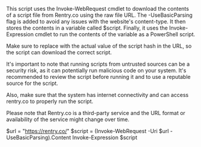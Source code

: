 This script uses the Invoke-WebRequest cmdlet to download the contents of a script file from Rentry.co using the raw file URL. The -UseBasicParsing flag is added to avoid any issues with the website's content-type. It then stores the contents in a variable called $script. Finally, it uses the Invoke-Expression cmdlet to run the contents of the variable as a PowerShell script.

Make sure to replace <HASH> with the actual value of the script hash in the URL, so the script can download the correct script.

It's important to note that running scripts from untrusted sources can be a security risk, as it can potentially run malicious code on your system. It's recommended to review the script before running it and to use a reputable source for the script.

Also, make sure that the system has internet connectivity and can access rentry.co to properly run the script.

Please note that Rentry.co is a third-party service and the URL format or availability of the service might change over time.


$url = "https://rentry.co/<HASH>"
$script = (Invoke-WebRequest -Uri $url -UseBasicParsing).Content
Invoke-Expression $script